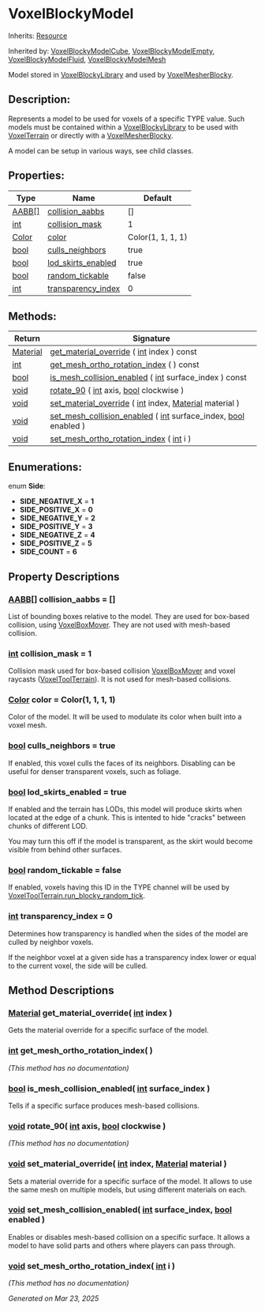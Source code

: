 # VoxelBlockyModel

Inherits: [Resource](https://docs.godotengine.org/en/stable/classes/class_resource.html)

Inherited by: [VoxelBlockyModelCube](VoxelBlockyModelCube.md), [VoxelBlockyModelEmpty](VoxelBlockyModelEmpty.md), [VoxelBlockyModelFluid](VoxelBlockyModelFluid.md), [VoxelBlockyModelMesh](VoxelBlockyModelMesh.md)

Model stored in [VoxelBlockyLibrary](VoxelBlockyLibrary.md) and used by [VoxelMesherBlocky](VoxelMesherBlocky.md).

## Description: 

Represents a model to be used for voxels of a specific TYPE value. Such models must be contained within a [VoxelBlockyLibrary](VoxelBlockyLibrary.md) to be used with [VoxelTerrain](VoxelTerrain.md) or directly with a [VoxelMesherBlocky](VoxelMesherBlocky.md).

A model can be setup in various ways, see child classes.

## Properties: 


Type                                                                        | Name                                         | Default           
--------------------------------------------------------------------------- | -------------------------------------------- | ------------------
[AABB[]](https://docs.godotengine.org/en/stable/classes/class_aabb[].html)  | [collision_aabbs](#i_collision_aabbs)        | []                
[int](https://docs.godotengine.org/en/stable/classes/class_int.html)        | [collision_mask](#i_collision_mask)          | 1                 
[Color](https://docs.godotengine.org/en/stable/classes/class_color.html)    | [color](#i_color)                            | Color(1, 1, 1, 1) 
[bool](https://docs.godotengine.org/en/stable/classes/class_bool.html)      | [culls_neighbors](#i_culls_neighbors)        | true              
[bool](https://docs.godotengine.org/en/stable/classes/class_bool.html)      | [lod_skirts_enabled](#i_lod_skirts_enabled)  | true              
[bool](https://docs.godotengine.org/en/stable/classes/class_bool.html)      | [random_tickable](#i_random_tickable)        | false             
[int](https://docs.godotengine.org/en/stable/classes/class_int.html)        | [transparency_index](#i_transparency_index)  | 0                 
<p></p>

## Methods: 


Return                                                                          | Signature                                                                                                                                                                                                                           
------------------------------------------------------------------------------- | ------------------------------------------------------------------------------------------------------------------------------------------------------------------------------------------------------------------------------------
[Material](https://docs.godotengine.org/en/stable/classes/class_material.html)  | [get_material_override](#i_get_material_override) ( [int](https://docs.godotengine.org/en/stable/classes/class_int.html) index ) const                                                                                              
[int](https://docs.godotengine.org/en/stable/classes/class_int.html)            | [get_mesh_ortho_rotation_index](#i_get_mesh_ortho_rotation_index) ( ) const                                                                                                                                                         
[bool](https://docs.godotengine.org/en/stable/classes/class_bool.html)          | [is_mesh_collision_enabled](#i_is_mesh_collision_enabled) ( [int](https://docs.godotengine.org/en/stable/classes/class_int.html) surface_index ) const                                                                              
[void](#)                                                                       | [rotate_90](#i_rotate_90) ( [int](https://docs.godotengine.org/en/stable/classes/class_int.html) axis, [bool](https://docs.godotengine.org/en/stable/classes/class_bool.html) clockwise )                                           
[void](#)                                                                       | [set_material_override](#i_set_material_override) ( [int](https://docs.godotengine.org/en/stable/classes/class_int.html) index, [Material](https://docs.godotengine.org/en/stable/classes/class_material.html) material )           
[void](#)                                                                       | [set_mesh_collision_enabled](#i_set_mesh_collision_enabled) ( [int](https://docs.godotengine.org/en/stable/classes/class_int.html) surface_index, [bool](https://docs.godotengine.org/en/stable/classes/class_bool.html) enabled )  
[void](#)                                                                       | [set_mesh_ortho_rotation_index](#i_set_mesh_ortho_rotation_index) ( [int](https://docs.godotengine.org/en/stable/classes/class_int.html) i )                                                                                        
<p></p>

## Enumerations: 

enum **Side**: 

- <span id="i_SIDE_NEGATIVE_X"></span>**SIDE_NEGATIVE_X** = **1**
- <span id="i_SIDE_POSITIVE_X"></span>**SIDE_POSITIVE_X** = **0**
- <span id="i_SIDE_NEGATIVE_Y"></span>**SIDE_NEGATIVE_Y** = **2**
- <span id="i_SIDE_POSITIVE_Y"></span>**SIDE_POSITIVE_Y** = **3**
- <span id="i_SIDE_NEGATIVE_Z"></span>**SIDE_NEGATIVE_Z** = **4**
- <span id="i_SIDE_POSITIVE_Z"></span>**SIDE_POSITIVE_Z** = **5**
- <span id="i_SIDE_COUNT"></span>**SIDE_COUNT** = **6**


## Property Descriptions

### [AABB[]](https://docs.godotengine.org/en/stable/classes/class_aabb[].html)<span id="i_collision_aabbs"></span> **collision_aabbs** = []

List of bounding boxes relative to the model. They are used for box-based collision, using [VoxelBoxMover](VoxelBoxMover.md). They are not used with mesh-based collision.

### [int](https://docs.godotengine.org/en/stable/classes/class_int.html)<span id="i_collision_mask"></span> **collision_mask** = 1

Collision mask used for box-based collision [VoxelBoxMover](VoxelBoxMover.md) and voxel raycasts ([VoxelToolTerrain](VoxelToolTerrain.md)). It is not used for mesh-based collisions.

### [Color](https://docs.godotengine.org/en/stable/classes/class_color.html)<span id="i_color"></span> **color** = Color(1, 1, 1, 1)

Color of the model. It will be used to modulate its color when built into a voxel mesh.

### [bool](https://docs.godotengine.org/en/stable/classes/class_bool.html)<span id="i_culls_neighbors"></span> **culls_neighbors** = true

If enabled, this voxel culls the faces of its neighbors. Disabling can be useful for denser transparent voxels, such as foliage.

### [bool](https://docs.godotengine.org/en/stable/classes/class_bool.html)<span id="i_lod_skirts_enabled"></span> **lod_skirts_enabled** = true

If enabled and the terrain has LODs, this model will produce skirts when located at the edge of a chunk. This is intented to hide "cracks" between chunks of different LOD.

You may turn this off if the model is transparent, as the skirt would become visible from behind other surfaces.

### [bool](https://docs.godotengine.org/en/stable/classes/class_bool.html)<span id="i_random_tickable"></span> **random_tickable** = false

If enabled, voxels having this ID in the TYPE channel will be used by [VoxelToolTerrain.run_blocky_random_tick](VoxelToolTerrain.md#i_run_blocky_random_tick).

### [int](https://docs.godotengine.org/en/stable/classes/class_int.html)<span id="i_transparency_index"></span> **transparency_index** = 0

Determines how transparency is handled when the sides of the model are culled by neighbor voxels.

If the neighbor voxel at a given side has a transparency index lower or equal to the current voxel, the side will be culled.

## Method Descriptions

### [Material](https://docs.godotengine.org/en/stable/classes/class_material.html)<span id="i_get_material_override"></span> **get_material_override**( [int](https://docs.godotengine.org/en/stable/classes/class_int.html) index ) 

Gets the material override for a specific surface of the model.

### [int](https://docs.godotengine.org/en/stable/classes/class_int.html)<span id="i_get_mesh_ortho_rotation_index"></span> **get_mesh_ortho_rotation_index**( ) 

*(This method has no documentation)*

### [bool](https://docs.godotengine.org/en/stable/classes/class_bool.html)<span id="i_is_mesh_collision_enabled"></span> **is_mesh_collision_enabled**( [int](https://docs.godotengine.org/en/stable/classes/class_int.html) surface_index ) 

Tells if a specific surface produces mesh-based collisions.

### [void](#)<span id="i_rotate_90"></span> **rotate_90**( [int](https://docs.godotengine.org/en/stable/classes/class_int.html) axis, [bool](https://docs.godotengine.org/en/stable/classes/class_bool.html) clockwise ) 

*(This method has no documentation)*

### [void](#)<span id="i_set_material_override"></span> **set_material_override**( [int](https://docs.godotengine.org/en/stable/classes/class_int.html) index, [Material](https://docs.godotengine.org/en/stable/classes/class_material.html) material ) 

Sets a material override for a specific surface of the model. It allows to use the same mesh on multiple models, but using different materials on each.

### [void](#)<span id="i_set_mesh_collision_enabled"></span> **set_mesh_collision_enabled**( [int](https://docs.godotengine.org/en/stable/classes/class_int.html) surface_index, [bool](https://docs.godotengine.org/en/stable/classes/class_bool.html) enabled ) 

Enables or disables mesh-based collision on a specific surface. It allows a model to have solid parts and others where players can pass through.

### [void](#)<span id="i_set_mesh_ortho_rotation_index"></span> **set_mesh_ortho_rotation_index**( [int](https://docs.godotengine.org/en/stable/classes/class_int.html) i ) 

*(This method has no documentation)*

_Generated on Mar 23, 2025_
